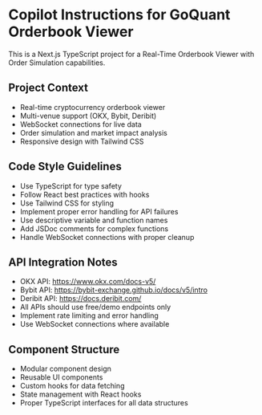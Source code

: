 # Copilot Instructions for GoQuant Orderbook Viewer

<!-- Use this file to provide workspace-specific custom instructions to Copilot. For more details, visit https://code.visualstudio.com/docs/copilot/copilot-customization#_use-a-githubcopilotinstructionsmd-file -->

This is a Next.js TypeScript project for a Real-Time Orderbook Viewer with Order Simulation capabilities.

## Project Context
- Real-time cryptocurrency orderbook viewer
- Multi-venue support (OKX, Bybit, Deribit)
- WebSocket connections for live data
- Order simulation and market impact analysis
- Responsive design with Tailwind CSS

## Code Style Guidelines
- Use TypeScript for type safety
- Follow React best practices with hooks
- Use Tailwind CSS for styling
- Implement proper error handling for API failures
- Use descriptive variable and function names
- Add JSDoc comments for complex functions
- Handle WebSocket connections with proper cleanup

## API Integration Notes
- OKX API: https://www.okx.com/docs-v5/
- Bybit API: https://bybit-exchange.github.io/docs/v5/intro
- Deribit API: https://docs.deribit.com/
- All APIs should use free/demo endpoints only
- Implement rate limiting and error handling
- Use WebSocket connections where available

## Component Structure
- Modular component design
- Reusable UI components
- Custom hooks for data fetching
- State management with React hooks
- Proper TypeScript interfaces for all data structures
